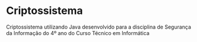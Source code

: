 # Criptossistema
Criptossistema utilizando Java desenvolvido para a disciplina de Segurança da Informação do 4º ano do Curso Técnico em Informática 
